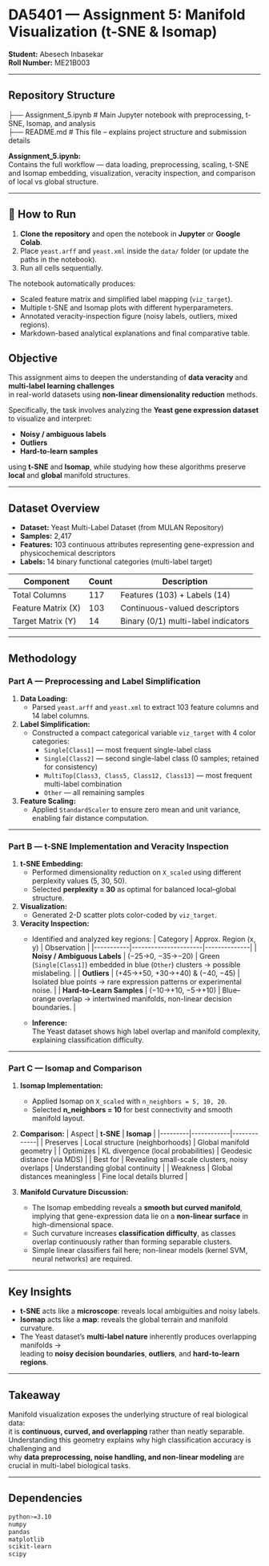 # DA5401 — Assignment 5: Manifold Visualization (t-SNE & Isomap)

**Student:** Abesech Inbasekar  
**Roll Number:** ME21B003  

---
## Repository Structure
├── Assignment_5.ipynb # Main Jupyter notebook with preprocessing, t-SNE, Isomap, and analysis  
├── README.md # This file – explains project structure and submission details

**Assignment_5.ipynb:**  
Contains the full workflow — data loading, preprocessing, scaling, t-SNE and Isomap embedding, visualization, veracity inspection, and comparison of local vs global structure.

---

## 🧩 How to Run

1. **Clone the repository** and open the notebook in **Jupyter** or **Google Colab**.  
2. Place `yeast.arff` and `yeast.xml` inside the `data/` folder (or update the paths in the notebook).  
3. Run all cells sequentially.  

The notebook automatically produces:
- Scaled feature matrix and simplified label mapping (`viz_target`).  
- Multiple t-SNE and Isomap plots with different hyperparameters.  
- Annotated veracity-inspection figure (noisy labels, outliers, mixed regions).  
- Markdown-based analytical explanations and final comparative table.

## Objective

This assignment aims to deepen the understanding of **data veracity** and **multi-label learning challenges**  
in real-world datasets using **non-linear dimensionality reduction** methods.

Specifically, the task involves analyzing the **Yeast gene expression dataset** to visualize and interpret:
- **Noisy / ambiguous labels**  
- **Outliers**  
- **Hard-to-learn samples**

using **t-SNE** and **Isomap**, while studying how these algorithms preserve **local** and **global** manifold structures.

---

## Dataset Overview

- **Dataset:** Yeast Multi-Label Dataset (from MULAN Repository)  
- **Samples:** 2,417  
- **Features:** 103 continuous attributes representing gene-expression and physicochemical descriptors  
- **Labels:** 14 binary functional categories (multi-label target)

| Component | Count | Description |
|------------|--------|-------------|
| Total Columns | 117 | Features (103) + Labels (14) |
| Feature Matrix (X) | 103 | Continuous-valued descriptors |
| Target Matrix (Y) | 14 | Binary (0/1) multi-label indicators |

---

## Methodology

### **Part A — Preprocessing and Label Simplification**

1. **Data Loading:**  
   - Parsed `yeast.arff` and `yeast.xml` to extract 103 feature columns and 14 label columns.
2. **Label Simplification:**  
   - Constructed a compact categorical variable `viz_target` with 4 color categories:
     - `Single[Class1]` — most frequent single-label class  
     - `Single[Class2]` — second single-label class (0 samples; retained for consistency)  
     - `MultiTop[Class3, Class5, Class12, Class13]` — most frequent multi-label combination  
     - `Other` — all remaining samples
3. **Feature Scaling:**  
   - Applied `StandardScaler` to ensure zero mean and unit variance, enabling fair distance computation.

---

### **Part B — t-SNE Implementation and Veracity Inspection**

1. **t-SNE Embedding:**
   - Performed dimensionality reduction on `X_scaled` using different perplexity values (5, 30, 50).
   - Selected **perplexity = 30** as optimal for balanced local–global structure.
2. **Visualization:**
   - Generated 2-D scatter plots color-coded by `viz_target`.
3. **Veracity Inspection:**
   - Identified and analyzed key regions:
     | Category | Approx. Region (x, y) | Observation |
     |-----------|----------------------|--------------|
     | **Noisy / Ambiguous Labels** | (−25→0, −35→−20) | Green (`Single[Class1]`) embedded in blue (`Other`) clusters → possible mislabeling. |
     | **Outliers** | (+45→+50, +30→+40) & (−40, −45) | Isolated blue points → rare expression patterns or experimental noise. |
     | **Hard-to-Learn Samples** | (−10→+10, −5→+10) | Blue–orange overlap → intertwined manifolds, non-linear decision boundaries. |

   - **Inference:**  
     The Yeast dataset shows high label overlap and manifold complexity, explaining classification difficulty.

---

### **Part C — Isomap and Comparison**

1. **Isomap Implementation:**
   - Applied Isomap on `X_scaled` with `n_neighbors = 5, 10, 20`.  
   - Selected **n_neighbors = 10** for best connectivity and smooth manifold layout.

2. **Comparison:**
   | Aspect | **t-SNE** | **Isomap** |
   |---------|------------|-------------|
   | Preserves | Local structure (neighborhoods) | Global manifold geometry |
   | Optimizes | KL divergence (local probabilities) | Geodesic distance (via MDS) |
   | Best for | Revealing small-scale clusters, noisy overlaps | Understanding global continuity |
   | Weakness | Global distances meaningless | Fine local details blurred |

3. **Manifold Curvature Discussion:**
   - The Isomap embedding reveals a **smooth but curved manifold**,  
     implying that gene-expression data lie on a **non-linear surface** in high-dimensional space.  
   - Such curvature increases **classification difficulty**, as classes overlap continuously rather than forming separable clusters.  
   - Simple linear classifiers fail here; non-linear models (kernel SVM, neural networks) are required.

---

## Key Insights

- **t-SNE** acts like a **microscope**: reveals local ambiguities and noisy labels.  
- **Isomap** acts like a **map**: reveals the global terrain and manifold curvature.  
- The Yeast dataset’s **multi-label nature** inherently produces overlapping manifolds →  
  leading to **noisy decision boundaries**, **outliers**, and **hard-to-learn regions**.

---

## Takeaway

Manifold visualization exposes the underlying structure of real biological data:  
it is **continuous, curved, and overlapping** rather than neatly separable.  
Understanding this geometry explains why high classification accuracy is challenging and  
why **data preprocessing, noise handling, and non-linear modeling** are crucial in multi-label biological tasks.

---

## Dependencies

```bash
python>=3.10
numpy
pandas
matplotlib
scikit-learn
scipy


